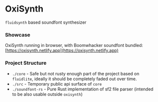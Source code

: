 # OxiSynth

`fluidsynth` based soundfont synthesizer

### Showcase

OxiSynth running in browser, with Boomwhacker soundfont bundled:
[https://oxisynth.netlify.app](https://oxisynth.netlify.app)

### Project Structure

- `./core` - Safe but not rusty enough part of the project based on `fluidlite`, ideally it should be completely faded out over time.
- `./src` - Temporary public api surface of `core`
- `./soundfont-rs` - Pure Rust implementation of sf2 file parser (intended to be also usable outside `oxisynth`)
